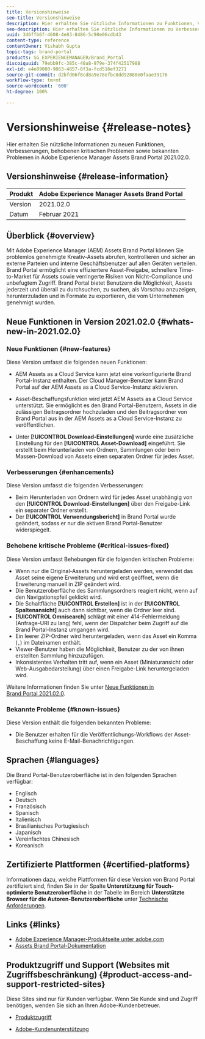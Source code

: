 ```yaml
---
title: Versionshinweise
seo-title: Versionshinweise
description: Hier erhalten Sie nützliche Informationen zu Funktionen, Verbesserungen, behobenen kritischen Problemen sowie bekannten Problemen in Adobe Experience Manager Assets Brand Portal 2021.02.0.
seo-description: Hier erhalten Sie nützliche Informationen zu Verbesserungen, behobenen kritischen Problemen sowie bekannten Problemen in Adobe Experience Manager Assets Brand Portal 2021.02.0.
uuid: 3d6ffb6f-4608-4e83-8486-5c90e06cdb43
content-type: reference
contentOwner: Vishabh Gupta
topic-tags: brand-portal
products: SG_EXPERIENCEMANAGER/Brand_Portal
discoiquuid: 79ebb9fc-385c-48a8-979e-374f42517988
exl-id: e4e89080-9863-4857-8f3a-fcd516ef3271
source-git-commit: d2bfd06f8cd8a9e78efbc8dd92880e0faae39176
workflow-type: tm+mt
source-wordcount: '600'
ht-degree: 100%

---
```


# Versionshinweise {#release-notes}

Hier erhalten Sie nützliche Informationen zu neuen Funktionen, Verbesserungen, behobenen kritischen Problemen sowie bekannten Problemen in Adobe Experience Manager Assets Brand Portal 2021.02.0.

## Versionshinweise {#release-information}

| Produkt | Adobe Experience Manager Assets Brand Portal |
|---|---|
| Version | 2021.02.0 |
| Datum | Februar 2021 |

## Überblick {#overview}

Mit Adobe Experience Manager (AEM) Assets Brand Portal können Sie problemlos genehmigte Kreativ-Assets abrufen, kontrollieren und sicher an externe Parteien und interne Geschäftsbenutzer auf allen Geräten verteilen. Brand Portal ermöglicht eine effizientere Asset-Freigabe, schnellere Time-to-Market für Assets sowie verringerte Risiken von Nicht-Compliance und unbefugtem Zugriff. Brand Portal bietet Benutzern die Möglichkeit, Assets jederzeit und überall zu durchsuchen, zu suchen, als Vorschau anzuzeigen, herunterzuladen und in Formate zu exportieren, die vom Unternehmen genehmigt wurden.

## Neue Funktionen in Version 2021.02.0 {#whats-new-in-2021.02.0}

### Neue Funktionen {#new-features}

Diese Version umfasst die folgenden neuen Funktionen:

* AEM Assets as a Cloud Service kann jetzt eine vorkonfigurierte Brand Portal-Instanz enthalten. Der Cloud Manager-Benutzer kann Brand Portal auf der AEM Assets as a Cloud Service-Instanz aktivieren.

* Asset-Beschaffungsfunktion wird jetzt AEM Assets as a Cloud Service unterstützt. Sie ermöglicht es den Brand Portal-Benutzern, Assets in die zulässigen Beitragsordner hochzuladen und den Beitragsordner von Brand Portal aus in der AEM Assets as a Cloud Service-Instanz zu veröffentlichen.

* Unter **[!UICONTROL Download-Einstellungen]** wurde eine zusätzliche Einstellung für den **[!UICONTROL Asset-Download]** eingeführt. Sie erstellt beim Herunterladen von Ordnern, Sammlungen oder beim Massen-Download von Assets einen separaten Ordner für jedes Asset.

<!-- 
* The **[!UICONTROL Download]** dialog is revamped in a list view with additional options to exclude the renditions which are not required, apply the same set of rules for similar asset types, and download the selected asset renditions. See [steps to download assets from Brand Portal](https://docs.adobe.com/content/help/en/experience-manager-brand-portal/using/download/brand-portal-download-assets.html#download-assets).
-->

<!--
* The new **[!UICONTROL Download]** dialog now appears with all the renditions of the selected assets or folders containing assets in a list view, wherein the Brand Portal users can apply same set of renditions for similar asset types and download the selected asset renditions. 
-->

<!-- 
* Navigation to the **[!UICONTROL Files]**, **[!UICONTROL Collections]**, and **[!UICONTROL Shared Links]** is now possible from all the Brand Portal pages in one-click.  

* The **[!UICONTROL Renditions]** panel in the asset details page now allows the Brand Portal users to select the original asset and (or) specific asset renditions, and directly download them from the **[!UICONTROL Renditions]** panel without having to open the **[!UICONTROL Download]** dialog. See [download assets from asset details page](https://docs.adobe.com/content/help/en/experience-manager-brand-portal/using/download/brand-portal-download-assets.html#download-assets-from-asset-details-page).
-->

<!--
Brand Portal users can exclude specific renditions which are not required and directly download the original asset and its renditions from the **[!UICONTROL Renditions]** panel on the asset details page. 
-->

<!-- 
* In addition to the existing **[!UICONTROL Download]** configurations, the Brand Portal administrators can also [configure permissions for different group of users](https://docs.adobe.com/content/help/en/experience-manager-brand-portal/using/download/brand-portal-download-assets.html#configure-download-permissions) to view and (or) download the original asset and its renditions from the asset details page. These configurations will define who can access and (or) download the asset renditions.
-->

### Verbesserungen {#enhancements}

Diese Version umfasst die folgenden Verbesserungen:

* Beim Herunterladen von Ordnern wird für jedes Asset unabhängig von den **[!UICONTROL Download-Einstellungen]** über den Freigabe-Link ein separater Ordner erstellt.
* Der **[!UICONTROL Verwendungsbericht]** in Brand Portal wurde geändert, sodass er nur die aktiven Brand Portal-Benutzer widerspiegelt.

<!--
* The threshold of session timeout for the guest users has been reduced from 2 hours to 15 minutes.
* The additional **[!UICONTROL View pages]** option has been removed for multi-page PDFs as the user can now view the PDF pages from the Adobe Document Cloud Viewer.
-->


### Behobene kritische Probleme {#critical-issues-fixed}

Diese Version umfasst Behebungen für die folgenden kritischen Probleme:

* Wenn nur die Original-Assets heruntergeladen werden, verwendet das Asset seine eigene Erweiterung und wird erst geöffnet, wenn die Erweiterung manuell in ZIP geändert wird.
* Die Benutzeroberfläche des Sammlungsordners reagiert nicht, wenn auf den Navigationspfeil geklickt wird.
* Die Schaltfläche **[!UICONTROL Erstellen]** ist in der **[!UICONTROL Spaltenansicht]** auch dann sichtbar, wenn die Ordner leer sind.
* **[!UICONTROL Omnisearch]** schlägt mit einer 414-Fehlermeldung (Anfrage-URI zu lang) fehl, wenn der Dispatcher beim Zugriff auf die Brand Portal-Instanz umgangen wird.
* Ein leerer ZIP-Ordner wird heruntergeladen, wenn das Asset ein Komma (`,`) im Dateinamen enthält.
* Viewer-Benutzer haben die Möglichkeit, Benutzer zu der von ihnen erstellten Sammlung hinzuzufügen.
* Inkonsistentes Verhalten tritt auf, wenn ein Asset (Miniaturansicht oder Web-Ausgabedarstellung) über einen Freigabe-Link heruntergeladen wird.

Weitere Informationen finden Sie unter [Neue Funktionen in Brand Portal 2021.02.0](whats-new.md).


### Bekannte Probleme {#known-issues}

Diese Version enthält die folgenden bekannten Probleme:

* Die Benutzer erhalten für die Veröffentlichungs-Workflows der Asset-Beschaffung keine E-Mail-Benachrichtigungen.

<!--
### Known Issues {#known-issues}

This release includes the following known issue:

* Search on the **[!UICONTROL Asset Reports]** shows processing on the product interface with no search result.
* The video DM encodes are not visible to the non-admin users on the asset details page.
* The alignment of the size of individual asset renditions and total download size is distorted in the Download dialog.
-->


<!--
* Download Settings configuration to configure asset download from Brand Portal. Fast download, custom renditions, and system renditions are the available configurations. 
-->

<!--
* Document Viewer has been introduced to enhance the PDF viewing experience. New options are available for viewing the PDF files in Brand Portal.

* Advances in the asset download process which improves the Brand Portal user experience while [downloading assets from Brand Portal](brand-portal-download-assets.md). Brand Portal administrators can configure **[!UICONTROL Fast Download]**, **[!UICONTROL Custom Renditions]**, and **[!UICONTROL System Renditions]** from the **[!UICONTROL Download]** settings. 

For details, see [what's new in Brand Portal 6.4.7](whats-new.md). 

### Critical Issues Fixed {#critical-issues-fixed-647}

This release includes fixes to the following critical issues:

* The viewer users are not permitted to share link for collections but the option to share is visible to them on the product interface.

* The **[!UICONTROL Download]** button on the options bar does not list all the licensed assets of the selected folder.

* The search takes longer to show the results for certain keywords.

* The **[!UICONTROL Agree]** and **[!UICONTROL Disagree]** check boxes does not appear on bulk selection of licensed and unlicensed assets during download.

* Filter-based search shows processing on the product interface with no search result. 

* The assets do not download from share link if the shared folder contains numerous and large assets.


### Known Issues {#known-issues-647}

This release includes the following known issues:

* If multiple assets are selected, license text does not appear on clicking Terms and Conditions on the license agreement page during download using share link.   

-->

## Sprachen {#languages}

Die Brand Portal-Benutzeroberfläche ist in den folgenden Sprachen verfügbar:

* Englisch
* Deutsch
* Französisch
* Spanisch
* Italienisch
* Brasilianisches Portugiesisch
* Japanisch
* Vereinfachtes Chinesisch
* Koreanisch

## Zertifizierte Plattformen {#certified-platforms}

Informationen dazu, welche Plattformen für diese Version von Brand Portal zertifiziert sind, finden Sie in der Spalte **Unterstützung für Touch-optimierte Benutzeroberfläche** in der Tabelle im Bereich **Unterstützte Browser für die Autoren-Benutzeroberfläche** unter [Technische Anforderungen](https://helpx.adobe.com/de/experience-manager/6-4/sites/deploying/using/technical-requirements.html).

## Links {#links}

* [Adobe Experience Manager-Produktseite unter adobe.com](http://www.adobe.com/de/marketing-cloud/experience-manager.html)
* [Assets Brand Portal-Dokumentation](https://helpx.adobe.com/de/experience-manager/brand-portal/user-guide.html)

## Produktzugriff und Support (Websites mit Zugriffsbeschränkung) {#product-access-and-support-restricted-sites}

Diese Sites sind nur für Kunden verfügbar. Wenn Sie Kunde sind und Zugriff benötigen, wenden Sie sich an Ihren Adobe-Kundenbetreuer.

<!--
* [https://daycare.day.com](https://daycare.day.com) 
-->

* [Produktzugriff](https://login.marketing.adobe.com)

* [Adobe-Kundenunterstützung](https://helpx.adobe.com/de/contact.html)
